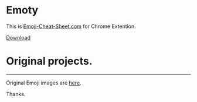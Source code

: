 # Emoty

This is [Emoji-Cheat-Sheet.com](http://www.emoji-cheat-sheet.com/) for Chrome Extention.

[Download](https://chrome.google.com/webstore/detail/emoty/kgljgnbhcigffgoifhjbbifhbdkapmgm?hl=ja&gl=JP)

# Original projects.
--------------------
Original Emoji images are [here](https://github.com/arvida/emoji-cheat-sheet.com).

Thanks.
